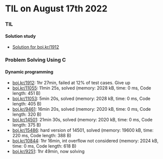 # **TIL on August 17th 2022**
### TIL
#### Solution study
- [Solution for boj.kr/1912](../../../Problem%20Solving/Solution%20study/sol-study-1912-08-17-2022.md)

### Problem Solving Using C
#### Dynamic programming
- [boj.kr/1912](../../../Problem%20Solving/boj/Dynamic%20programming/1912-08-17-2022.cpp): 1hr 27min, failed at 12% of test cases. Give up
- [boj.kr/11055](../../../Problem%20Solving/boj/Dynamic%20programming/11055-08-17-2022.cpp): 11min 25s, solved (memory: 2028 kB, time: 0 ms, Code length: 451 B)
- [boj.kr/11053](../../../Problem%20Solving/boj/Dynamic%20programming/11053-08-17-2022.cpp): 5min 20s, solved (memory: 2028 kB, time: 0 ms, Code length: 405 B)
- [boj.kr/9461](../../../Problem%20Solving/boj/Dynamic%20programming/9461-08-17-2022.cpp): 16min 20s, solved (memory: 2020 kB, time: 0 ms, Code length: 320 B)
- [boj.kr/14501](../../../Problem%20Solving/boj/Dynamic%20programming/14501-08-17-2022.cpp): 21min 30s, solved (memory: 2020 kB, time: 0 ms, Code length: 375 B)
- [boj.kr/15486](../../../Problem%20Solving/boj/Dynamic%20programming/15486-08-17-2022.cpp): hard version of 14501, solved (memory: 19600 kB, time: 220 ms, Code length: 388 B)
- [boj.kr/10844](../../../Problem%20Solving/boj/Dynamic%20programming/10844-08-17-2022.cpp): 1hr 16min, int overflow not considered (memory: 2024 kB, time: 0 ms, Code length: 618 B)
- [boj.kr/9251](../../../Problem%20Solving/boj/Dynamic%20programming/9251-08-17-2022.cpp): 1hr 49min, now solving